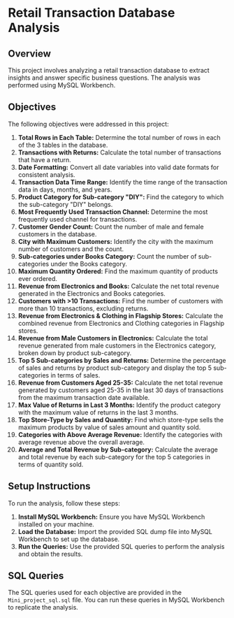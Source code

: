 # Retail Transaction Database Analysis

## Overview
This project involves analyzing a retail transaction database to extract insights and answer specific business questions. The analysis was performed using MySQL Workbench.

## Objectives
The following objectives were addressed in this project:

1. **Total Rows in Each Table:** Determine the total number of rows in each of the 3 tables in the database.
2. **Transactions with Returns:** Calculate the total number of transactions that have a return.
3. **Date Formatting:** Convert all date variables into valid date formats for consistent analysis.
4. **Transaction Data Time Range:** Identify the time range of the transaction data in days, months, and years.
5. **Product Category for Sub-category "DIY":** Find the category to which the sub-category "DIY" belongs.
6. **Most Frequently Used Transaction Channel:** Determine the most frequently used channel for transactions.
7. **Customer Gender Count:** Count the number of male and female customers in the database.
8. **City with Maximum Customers:** Identify the city with the maximum number of customers and the count.
9. **Sub-categories under Books Category:** Count the number of sub-categories under the Books category.
10. **Maximum Quantity Ordered:** Find the maximum quantity of products ever ordered.
11. **Revenue from Electronics and Books:** Calculate the net total revenue generated in the Electronics and Books categories.
12. **Customers with >10 Transactions:** Find the number of customers with more than 10 transactions, excluding returns.
13. **Revenue from Electronics & Clothing in Flagship Stores:** Calculate the combined revenue from Electronics and Clothing categories in Flagship stores.
14. **Revenue from Male Customers in Electronics:** Calculate the total revenue generated from male customers in the Electronics category, broken down by product sub-category.
15. **Top 5 Sub-categories by Sales and Returns:** Determine the percentage of sales and returns by product sub-category and display the top 5 sub-categories in terms of sales.
16. **Revenue from Customers Aged 25-35:** Calculate the net total revenue generated by customers aged 25-35 in the last 30 days of transactions from the maximum transaction date available.
17. **Max Value of Returns in Last 3 Months:** Identify the product category with the maximum value of returns in the last 3 months.
18. **Top Store-Type by Sales and Quantity:** Find which store-type sells the maximum products by value of sales amount and quantity sold.
19. **Categories with Above Average Revenue:** Identify the categories with average revenue above the overall average.
20. **Average and Total Revenue by Sub-category:** Calculate the average and total revenue by each sub-category for the top 5 categories in terms of quantity sold.

## Setup Instructions
To run the analysis, follow these steps:

1. **Install MySQL Workbench:** Ensure you have MySQL Workbench installed on your machine.
2. **Load the Database:** Import the provided SQL dump file into MySQL Workbench to set up the database.
3. **Run the Queries:** Use the provided SQL queries to perform the analysis and obtain the results.

## SQL Queries
The SQL queries used for each objective are provided in the `Mini_project_sql.sql` file. You can run these queries in MySQL Workbench to replicate the analysis.



